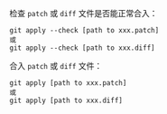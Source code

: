检查 `patch` 或 `diff` 文件是否能正常合入：

```shell
git apply --check [path to xxx.patch]
或
git apply --check [path to xxx.diff]
```

合入 `patch` 或 `diff` 文件：

```shell
git apply [path to xxx.patch]
或
git apply [path to xxx.diff]
```

